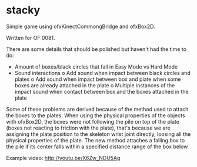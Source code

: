 stacky
======
Simple game using ofxKinectCommongBridge and ofxBox2D.

Written for OF 0081.

There are some details that should be polished but haven't had the time to do: 
  - Amount of boxes/black circles that fall in Easy Mode vs Hard Mode 
  - Sound interactions
      o Add sound when impact between black circles and plates
      o Add sound when impact between box and plate when some boxes are already attached in the plate
      o Multiple instances of the impact sound when contact between box and the boxes attached in the plate

Some of these problems are derived because of the method used to attach the boxes to the plates. When using the physical properties of the objects with ofxBox2D, the boxes were not following the pile on top of the plate (boxes not reacting to friction with the plate), that's because we are assigning the plate position to the skeleton wrist joint directly, loosing all the physical properties of the plate. The new method attaches a falling box to the pile if its center falls within a specified distance range of the box below.

Example video: http://youtu.be/X6Zw_NDU5Ag


